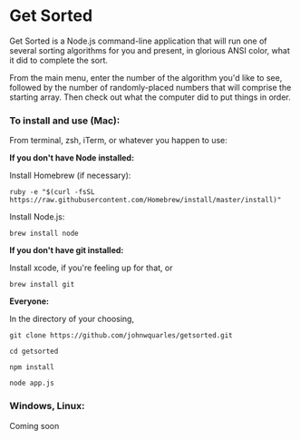 # Get Sorted

Get Sorted is a Node.js command-line application that will run one of several
sorting algorithms for you and present, in glorious ANSI color, what it did to
complete the sort.

From the main menu, enter the number of the algorithm you'd
like to see, followed by the number of randomly-placed numbers that will comprise
the starting array. Then check out what the computer did to put things in order.

### To install and use (Mac):

From terminal, zsh, iTerm, or whatever you happen to use:

**If you don't have Node installed:**

Install Homebrew (if necessary):

`ruby -e "$(curl -fsSL https://raw.githubusercontent.com/Homebrew/install/master/install)"`

Install Node.js:

`brew install node`

**If you don't have git installed:**

Install xcode, if you're feeling up for that, or

`brew install git`

**Everyone:**

In the directory of your choosing,

`git clone https://github.com/johnwquarles/getsorted.git`

`cd getsorted`

`npm install`

`node app.js`

### Windows, Linux:

Coming soon
